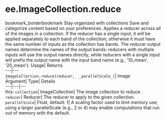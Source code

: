  
#  ee.ImageCollection.reduce
bookmark_borderbookmark Stay organized with collections  Save and categorize content based on your preferences. 
Applies a reducer across all of the images in a collection. 
If the reducer has a single input, it will be applied separately to each band of the collection; otherwise it must have the same number of inputs as the collection has bands.
The reducer output names determine the names of the output bands: reducers with multiple inputs will use the output names directly, while reducers with a single input will prefix the output name with the input band name (e.g., '10_mean', '20_mean').
Usage| Returns  
---|---  
`ImageCollection.reduce(reducer,  _parallelScale_)`| Image  
Argument| Type| Details  
---|---|---  
this: `collection`| ImageCollection| The image collection to reduce.  
`reducer`| Reducer| The reducer to apply to the given collection.  
`parallelScale`| Float, default: 1| A scaling factor used to limit memory use; using a larger parallelScale (e.g., 2 or 4) may enable computations that run out of memory with the default.  
